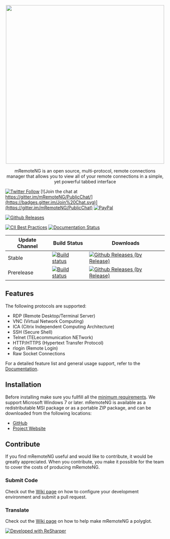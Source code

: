 <p align="center">
  <img width="500" src="https://raw.githubusercontent.com/mRemoteNG/mRemoteNG/develop/.github/logo.png">
</p>
  
<p align="center">
  mRemoteNG is an open source, multi-protocol, remote connections manager that allows you to view all of your remote connections in a simple, yet powerful tabbed interface
</p>

[![Twitter Follow](https://img.shields.io/twitter/follow/mRemoteNG.svg?style=social&label=Follow)](https://twitter.com/intent/follow?screen_name=mRemoteNG)
[![Join the chat at https://gitter.im/mRemoteNG/PublicChat/](https://badges.gitter.im/Join%20Chat.svg)](https://gitter.im/mRemoteNG/PublicChat)
[![PayPal](https://img.shields.io/badge/%24-PayPal-blue.svg)](https://www.paypal.me/DavidSparer)

[![Github Releases](https://img.shields.io/github/downloads/mRemoteNG/mRemoteNG/total.svg?style=flat-square)](https://github.com/mRemoteNG/mRemoteNG/releases/)

[![CII Best Practices](https://bestpractices.coreinfrastructure.org/projects/529/badge)](https://bestpractices.coreinfrastructure.org/projects/529)
[![Documentation Status](https://readthedocs.org/projects/mremoteng/badge/?version=latest)](https://mremoteng.readthedocs.io/en/latest/?badge=latest)

| Update Channel | Build Status | Downloads |
| ---------------|--------------|-----------|
| Stable | [![Build status](https://ci.appveyor.com/api/projects/status/k0sdbxmq90fgdmj6/branch/master?svg=true)](https://ci.appveyor.com/project/mremoteng/mremoteng/branch/master) | [![Github Releases (by Release)](https://img.shields.io/github/downloads/mRemoteNG/mRemoteNG/v1.76.15/total.svg)](https://github.com/mRemoteNG/mRemoteNG/releases/tag/v1.76.15) |
| Prerelease | [![Build status](https://ci.appveyor.com/api/projects/status/k0sdbxmq90fgdmj6/branch/develop?svg=true)](https://ci.appveyor.com/project/mremoteng/mremoteng/branch/develop) | [![Github Releases (by Release)](https://img.shields.io/github/downloads/mRemoteNG/mRemoteNG/v1.77.1/total.svg)](https://github.com/mRemoteNG/mRemoteNG/releases/tag/v1.77.1) |

## Features

The following protocols are supported:

* RDP (Remote Desktop/Terminal Server)
* VNC (Virtual Network Computing)
* ICA (Citrix Independent Computing Architecture)
* SSH (Secure Shell)
* Telnet (TELecommunication NETwork)
* HTTP/HTTPS (Hypertext Transfer Protocol)
* rlogin (Remote Login)
* Raw Socket Connections

For a detailed feature list and general usage support, refer to the [Documentation](https://mremoteng.readthedocs.io/en/latest/).

## Installation

Before installing make sure you fullfill all the [minimum requirements](https://mremoteng.readthedocs.io/en/latest/installation/minimum_requirements.html).
We support Microsoft Windows 7 or later. mRemoteNG is available as a redistributable MSI package or as a portable ZIP package, and can be downloaded from the following locations:
* [GitHub](https://github.com/mRemoteNG/mRemoteNG/releases)
* [Project Website](https://mremoteng.org/download)

## Contribute

If you find mRemoteNG useful and would like to contribute, it would be greatly appreciated. When you contribute, you make it possible for the team to cover the costs of producing mRemoteNG.

### Submit Code
Check out the [Wiki page](https://github.com/mRemoteNG/mRemoteNG/wiki) on how to configure your development environment and submit a pull request.

### Translate
Check out the [Wiki page](https://github.com/mRemoteNG/mRemoteNG/wiki) on how to help make mRemoteNG a polyglot.

[![Developed with ReSharper](https://raw.githubusercontent.com/mRemoteNG/mRemoteNG/develop/.github/icon_ReSharper.png)](https://www.jetbrains.com/resharper/)
